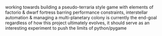working towards building a pseudo-terraria style game with elements of factorio & dwarf fortress
barring performance constraints, interstellar automation & managing a multi-planetary colony is currently the end-goal
regardless of how this project ultimately evolves, it should serve as an interesting experiment to push the limits of python/pygame
